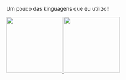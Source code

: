 Um pouco das kinguagens que eu utilizo!!

<!--
**cesarLimaz29/cesarLimaz29** is a ✨ _special_ ✨ repository because its `README.md` (this file) appears on your GitHub profile.

Here are some ideas to get you started:

- 🔭 I’m currently working on ...
- 🌱 I’m currently learning ...
- 👯 I’m looking to collaborate on ...
- 🤔 I’m looking for help with ...
- 💬 Ask me about ...
- 📫 How to reach me: ...
- 😄 Pronouns: ...
- ⚡ Fun fact: ...
-->

<a href="https://github.com/cesarLimaz29">
  <img height="150em" src="https://github-readme-stats.vercel.app/api?username=cesarLimaz29&show_icons=false&theme=dracula&title_color=1DE0BC&include_all_commits=false&count_private=true"/>
    
  <img height="150em" src="https://github-readme-stats.vercel.app/api/top-langs/?username=cesarLimaz29&layout=compact&langs_count=7&theme=dracula&title_color=red"/>
</div>
